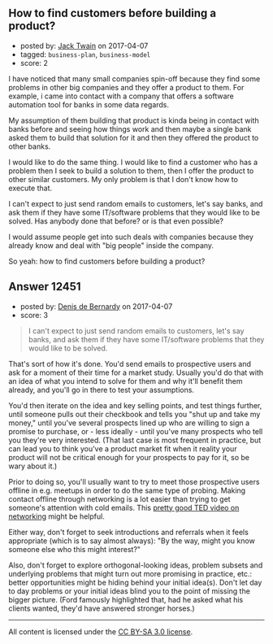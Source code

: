 ## How to find customers before building a product?

- posted by: [Jack Twain](https://stackexchange.com/users/2871380/jack-twain) on 2017-04-07
- tagged: `business-plan`, `business-model`
- score: 2

<p>I have noticed that many small companies spin-off because they find some problems in other big companies and they offer a product to them. For example, i came into contact with a company that offers a software automation tool for banks in some data regards.</p>

<p>My assumption of them building that product is kinda being in contact with banks before and seeing how things work and then maybe a single bank asked them to build that solution for it and then they offered the product to other banks.</p>

<p>I would like to do the same thing. I would like to find a customer who has a problem then I seek to build a solution to them, then I offer the product to other similar customers. My only problem is that I don't know how to execute that. </p>

<p>I can't expect to just send random emails to customers, let's say banks, and ask them if they have some IT/software problems that they would like to be solved. Has anybody done that before? or is that even possible?</p>

<p>I would assume people get into such deals with companies because they already know and deal with "big people" inside the company. </p>

<p>So yeah: how to find customers before building a product?</p>



## Answer 12451

- posted by: [Denis de Bernardy](https://stackexchange.com/users/182468/denis-de-bernardy) on 2017-04-07
- score: 3

<blockquote>
  <p>I can't expect to just send random emails to customers, let's say banks, and ask them if they have some IT/software problems that they would like to be solved.</p>
</blockquote>

<p>That's sort of how it's done. You'd send emails to prospective users and ask for a moment of their time for a market study. Usually you'd do that with an idea of what you intend to solve for them and why it'll benefit them already, and you'll go in there to test your assumptions.</p>

<p>You'd then iterate on the idea and key selling points, and test things further, until someone pulls out their checkbook and tells you "shut up and take my money," until you've several prospects lined up who are willing to sign a promise to purchase, or - less ideally - until you've many prospects who tell you they're very interested. (That last case is most frequent in practice, but can lead you to think you've a product market fit when it reality your product will not be critical enough for your prospects to pay for it, so be wary about it.)</p>

<p>Prior to doing so, you'll usually want to try to meet those prospective users offline in e.g. meetups in order to do the same type of probing. Making contact offline through networking is a lot easier than trying to get someone's attention with cold emails. This <a href="https://www.youtube.com/watch?v=NAWN8U3q7eQ" rel="nofollow noreferrer">pretty good TED video on networking</a> might be helpful.</p>

<p>Either way, don't forget to seek introductions and referrals when it feels appropriate (which is to say almost always): "By the way, might you know someone else who this might interest?"</p>

<p>Also, don't forget to explore orthogonal-looking ideas, problem subsets and underlying problems that might turn out more promising in practice, etc.: better opportunities might be hiding behind your initial idea(s). Don't let day to day problems or your initial ideas blind you to the point of missing the bigger picture. (Ford famously highlighted that, had he asked what his clients wanted, they'd have answered stronger horses.)</p>




---

All content is licensed under the [CC BY-SA 3.0 license](https://creativecommons.org/licenses/by-sa/3.0/).
